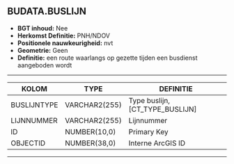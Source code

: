 ## BUDATA.BUSLIJN


* __BGT inhoud:__ Nee
* __Herkomst Definitie:__ PNH/NDOV
* __Positionele nauwkeurigheid:__ nvt
* __Geometrie:__ Geen
* __Definitie:__ een route waarlangs op gezette tijden een busdienst aangeboden wordt


***

|KOLOM                               |TYPE              |DEFINITIE|
|------                              |----              |-----    |
|BUSLIJNTYPE                         |VARCHAR2(255)     |Type buslijn, [CT_TYPE_BUSLIJN]|
|LIJNNUMMER                          |VARCHAR2(255)     |Lijnnummer|
|ID                                  |NUMBER(10,0)      |Primary Key|
|OBJECTID                            |NUMBER(38,0)      |Interne ArcGIS ID|

***